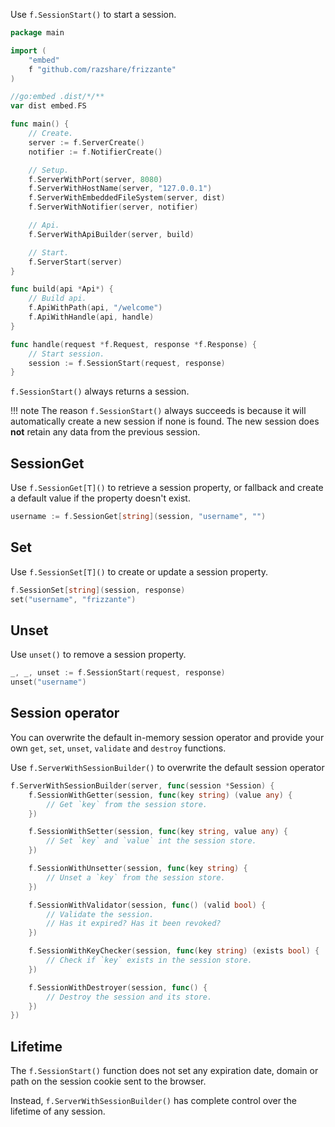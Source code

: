 Use `f.SessionStart()` to start a session.

```go
package main

import (
	"embed"
	f "github.com/razshare/frizzante"
)

//go:embed .dist/*/**
var dist embed.FS

func main() {
	// Create.
	server := f.ServerCreate()
	notifier := f.NotifierCreate()

	// Setup.
	f.ServerWithPort(server, 8080)
	f.ServerWithHostName(server, "127.0.0.1")
	f.ServerWithEmbeddedFileSystem(server, dist)
	f.ServerWithNotifier(server, notifier)

	// Api.
	f.ServerWithApiBuilder(server, build)

	// Start.
	f.ServerStart(server)
}

func build(api *Api*) {
    // Build api.
	f.ApiWithPath(api, "/welcome")
	f.ApiWithHandle(api, handle)
}

func handle(request *f.Request, response *f.Response) {
    // Start session.
    session := f.SessionStart(request, response)
}
```

`f.SessionStart()` always returns a session.

!!! note
    The reason `f.SessionStart()` always succeeds is because it will automatically create a new session if none is found. The new session does **not** retain any data from the previous session.

## SessionGet

Use `f.SessionGet[T]()` to retrieve a session property, or fallback and create a default value if the property doesn't exist.

```go
username := f.SessionGet[string](session, "username", "")
```

## Set

Use `f.SessionSet[T]()` to create or update a session property.

```go
f.SessionSet[string](session, response)
set("username", "frizzante")
```

## Unset

Use `unset()` to remove a session property.

```go
_, _, unset := f.SessionStart(request, response)
unset("username")
```

## Session operator

You can overwrite the default in-memory session operator and provide 
your own `get`, `set`, `unset`, `validate` and `destroy` functions.

Use `f.ServerWithSessionBuilder()` to overwrite the default session operator

```go
f.ServerWithSessionBuilder(server, func(session *Session) {
    f.SessionWithGetter(session, func(key string) (value any) {
        // Get `key` from the session store.
    })

    f.SessionWithSetter(session, func(key string, value any) {
        // Set `key` and `value` int the session store.
    })

    f.SessionWithUnsetter(session, func(key string) {
        // Unset a `key` from the session store.
    })

    f.SessionWithValidator(session, func() (valid bool) {
        // Validate the session.
        // Has it expired? Has it been revoked?
    })

    f.SessionWithKeyChecker(session, func(key string) (exists bool) {
        // Check if `key` exists in the session store.
    })

    f.SessionWithDestroyer(session, func() {
        // Destroy the session and its store.
    })
})
```

## Lifetime

The `f.SessionStart()` function does not set any expiration date, domain or path on the session cookie sent to the browser.

Instead, `f.ServerWithSessionBuilder()` has complete control over the lifetime of any session.